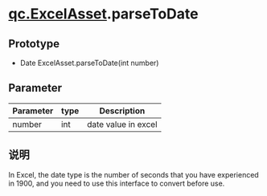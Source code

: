 # [qc.ExcelAsset](ExcelAsset.md).parseToDate

## Prototype
* Date ExcelAsset.parseToDate(int number)

## Parameter
| Parameter | type | Description |
| ------------- | ------------- | -------------|
| number | int | date value in excel |

## 说明
In Excel, the date type is the number of seconds that you have experienced in 1900, and you need to use this interface to convert before use.
